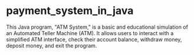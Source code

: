 # payment_system_in_java
This Java program, "ATM System," is a basic and educational simulation of an Automated Teller Machine (ATM). It allows users to interact with a simplified ATM interface, check their account balance, withdraw money, deposit money, and exit the program. 
